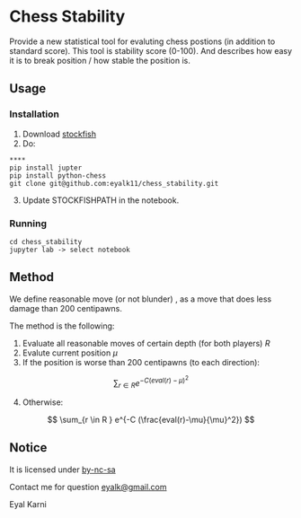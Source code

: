 # Chess Stability
Provide a new statistical tool for evaluting chess postions (in addition to standard score).
This tool is stability score (0-100). And describes how easy it is to break position / how stable the position is.   

## Usage

### Installation 

1. Download [stockfish](https://stockfishchess.org/download/)
2. Do:
```
****
pip install jupter
pip install python-chess
git clone git@github.com:eyalk11/chess_stability.git
```
3. Update STOCKFISHPATH in the notebook. 

### Running 

```
cd chess_stability 
jupyter lab -> select notebook
```

## Method

We define reasonable move (or not blunder) , as a move that does less damage than 200 centipawns.

The method is the following: 

1. Evaluate all reasonable moves of certain depth (for both players) $R$
2. Evalute current position $\mu$ 
3. If the position is worse than 200 centipawns (to each direction):

$$ \sum_{r \in R } e^{-C (eval(r)-\mu)^2} $$

4. Otherwise:

$$ \sum_{r \in R } e^{-C (\frac{eval(r)-\mu}{\mu}^2}) $$

## Notice

It is licensed under [by-nc-sa](https://creativecommons.org/licenses/by-nc-sa/4.0/)

Contact me for question eyalk@gmail.com 

Eyal Karni

   
   
